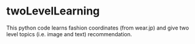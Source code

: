 # twoLevelLearning
This python code learns fashion coordinates (from wear.jp) and give two level topics (i.e. image and text) recommendation.
